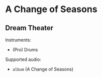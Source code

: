 # A Change of Seasons

## Dream Theater

Instruments:

  * (Pro) Drums

Supported audio:

  * `album` (A Change of Seasons)


